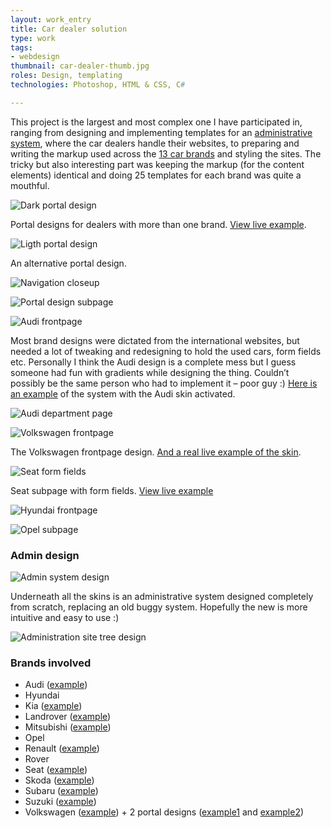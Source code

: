 ```yaml
---
layout: work_entry
title: Car dealer solution
type: work
tags:
- webdesign
thumbnail: car-dealer-thumb.jpg
roles: Design, templating
technologies: Photoshop, HTML & CSS, C#

---
```



This project is the largest and most complex one I have participated in, ranging from designing and implementing templates for an <a href="#admin-design">administrative system</a>, where the car dealers handle their websites, to preparing and writing the markup used across the <a href="#brand-list">13 car brands</a> and styling the sites. The tricky but also interesting part was keeping the markup (for the content elements) identical and doing 25 templates for each brand was quite a mouthful.

<p><img src="/assets/images/work/2010-07-29_ifha_screenshot_1.jpg" class="illustration" title="Dark portal design" alt="Dark portal design"></p>

<p class="description">Portal designs for dealers with more than one brand. <a href="http://www.carepoint-glostrup.dk/">View live example</a>.</p>

<p><img src="/assets/images/work/2010-07-29_ifha_screenshot_2.jpg" class="illustration" title="Ligth portal design" alt="Ligth portal design"></p>

<p class="description">An alternative portal design.</p>

<p><img src="/assets/images/work/2010-07-29_ifha_screenshot_3.jpg" class="illustration" title="Navigation closeup" alt="Navigation closeup"></p>

<p><img src="/assets/images/work/2010-07-29_ifha_screenshot_4.jpg" class="illustration" title="Portal design subpage" alt="Portal design subpage"></p>

<p><img src="/assets/images/work/2010-07-29_ifha_screenshot_5.jpg" class="illustration" title="Audi frontpage" alt="Audi frontpage"></p>

Most brand designs were dictated from the international websites, but needed a lot of tweaking and redesigning to hold the used cars, form fields etc. Personally I think the Audi design is a complete mess but I guess someone had fun with gradients while designing the thing. Couldn’t possibly be the same person who had to implement it – poor guy :) <a href="http://audi.autohuset-glostrup.dk/">Here is an example</a> of the system with the Audi skin activated.

<p><img src="/assets/images/work/2010-07-29_ifha_screenshot_6.jpg" class="illustration" title="Audi department page" alt="Audi department page"></p>

<p><img src="/assets/images/work/2010-07-29_ifha_screenshot_7.jpg" class="illustration" title="Volkswagen frontpage" alt="Volkswagen frontpage"></p>

<p class="description">The Volkswagen frontpage design. <a href="http://vw.autohuset-glostrup.dk/">And a real live example of the skin</a>.</p>

<p><img src="/assets/images/work/2010-07-29_ifha_screenshot_8.jpg" class="illustration" title="Seat form fields" alt="Seat form fields"></p>

<p class="description">Seat subpage with form fields. <a href="http://seat.storgaard-biler.dk/">View live example</a></p>

<p><img src="/assets/images/work/2010-07-29_ifha_screenshot_9.jpg" class="illustration" title="Hyundai frontpage" alt="Hyundai frontpage"></p>

<p><img src="/assets/images/work/2010-07-29_ifha_screenshot_10.jpg" class="illustration" title="Opel subpage" alt="Opel subpage"></p>



<h3 id="admin-design">Admin design</h3>

<p><img src="/assets/images/work/2010-08-02_ifha_screenshot_11.jpg" class="illustration" title="Admin system design" alt="Admin system design"></p>

<p class="description">Underneath all the skins is an administrative system designed completely from scratch, replacing an old buggy system. Hopefully the new is more intuitive and easy to use :)</p>

<p><img src="/assets/images/work/2010-08-02_administration_site_tree_design.jpg" class="illustration" title="Administration site tree design" alt="Administration site tree design"></p>


<h3 id="brand-list">Brands involved</h3>


* Audi (<a href="http://audi.smc-biler-vejle.dk">example</a>)
* Hyundai
* Kia (<a href="http://kia.ikast-automobiler.dk">example</a>)
* Landrover (<a href="http://www.landrover-kolding.dk">example</a>)
* Mitsubishi (<a href="http://mitsubishi.auto-forum-roskilde.dk">example</a>)
* Opel
* Renault (<a href="http://www.renault-helsingor.dk/">example</a>)
* Rover
* Seat (<a href="http://seat.smc-biler-hoejbjerg.dk/">example</a>)
* Skoda (<a href="http://www.naestved-autocenter.dk/">example</a>)
* Subaru (<a href="http://subaru.carepoint-slagelse.dk">example</a>)
* Suzuki (<a href="http://www.suzuki-kalundborg.dk/">example</a>)
* Volkswagen (<a href="http://vw.autohuset-glostrup.dk/">example</a>) + 2 portal designs (<a href="http://www.carepoint-roskilde.dk/">example1</a> and <a href="http://www.carepoint-glostrup.dk/">example2</a>)
